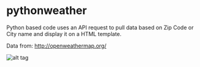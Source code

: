 # pythonweather

Python based code uses an API request to pull data based on Zip Code or City name and display it on a HTML template. 


Data from: http://openweathermap.org/


![alt tag](http://imgur.com/a/yqLVA)
